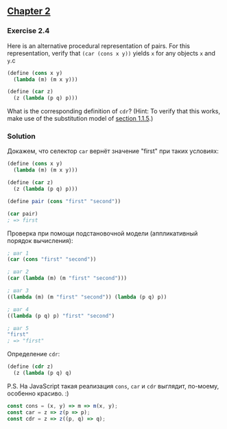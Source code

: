 ## [Chapter 2](../index.md#2-Building-Abstractions-with-Data)

### Exercise 2.4

Here is an alternative procedural representation of pairs. For this representation, verify that `(car (cons x y))` yields `x` for any objects `x` and `y`.c

```scheme
(define (cons x y)
  (lambda (m) (m x y)))

(define (car z)
  (z (lambda (p q) p)))
```

What is the corresponding definition of `cdr`? (Hint: To verify that this works, make use of the substitution model of [section 1.1.5](https://mitpress.mit.edu/sites/default/files/sicp/full-text/book/book-Z-H-10.html#%_sec_1.1.5).)

### Solution

Докажем, что селектор `car` вернёт значение "first" при таких условиях:

```scheme
(define (cons x y)
  (lambda (m) (m x y)))

(define (car z)
  (z (lambda (p q) p)))

(define pair (cons "first" "second"))

(car pair)
; => first
```

Проверка при помощи подстановочной модели (аппликативный порядок вычисления):

```scheme
; шаг 1
(car (cons "first" "second"))

; шаг 2
(car (lambda (m) (m "first" "second")))

; шаг 3
((lambda (m) (m "first" "second")) (lambda (p q) p))

; шаг 4
((lambda (p q) p) "first" "second")

; шаг 5
"first"
; => "first"
```

Определение `cdr`:

```scheme
(define (cdr z)
  (z (lambda (p q) q)
```

P.S. На JavaScript такая реализация `cons`, `car` и `cdr` выглядит, по-моему, особенно красиво. :)

```javascript
const cons = (x, y) => m => m(x, y);
const car = z => z(p => p);
const cdr = z => z((p, q) => q);
```

